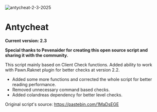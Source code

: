 ![antycheat-2-3-2025](https://github.com/user-attachments/assets/dbb0e936-bb37-4d4a-929f-728ef477e6ec)

# Antycheat
**Current version: 2.3**

**Special thanks to Pevenaider for creating this open source script and sharing it with the community.**

This script mainly based on Client Check functions. Added ability to work with Pawn.Raknet plugin for better checks at version 2.2. 
* Added some more functions and corrected the whole script for better reading performance.
* Removed unnecessary command based checks.
* Added colandreas dependency for better level checks.

Original script's source: https://pastebin.com/1MaDsEGE
